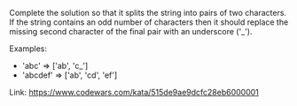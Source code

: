 Complete the solution so that it splits the string into pairs of two characters.
If the string contains an odd number of characters then it should replace the missing second
character of the final pair with an underscore ('_').

Examples:

* 'abc' =>  ['ab', 'c_']
* 'abcdef' => ['ab', 'cd', 'ef']

Link: https://www.codewars.com/kata/515de9ae9dcfc28eb6000001
